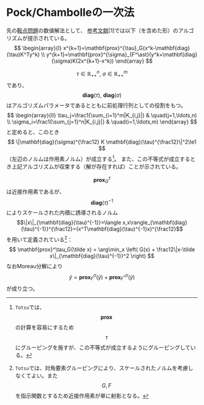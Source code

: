# Pock/Chambolleの一次法

先の[鞍点問題](./separable_problem.md#鞍点問題)の数値解法として、
[参考文献](./reference.md)[1]では以下（を含めた形）のアルゴリズムが提示されている。
$$
    \begin{array}{l}
        x^{k+1}=\mathbf{prox}^{\tau}_G(x^k-\mathbf{diag}(\tau)K^Ty^k) \\
        y^{k+1}=\mathbf{prox}^{\sigma}_{F^\ast}(y^k+\mathbf{diag}(\sigma)K(2x^{k+1}-x^k))
    \end{array}
$$

$$\tau\in\mathbb{R}^n_{++},\ \sigma\in\mathbb{R}^m_{++}$$ であり、
$$\mathbf{diag}(\tau),\ \mathbf{diag}(\sigma)$$ はアルゴリズムパラメータであるとともに前処理行列としての役割をもつ。
$$
    \begin{array}{ll}
        \tau_j=\frac1{\sum_{i=1}^m|K_{i,j}|} & \quad(j=1,\ldots,n) \\
        \sigma_i=\frac1{\sum_{j=1}^n|K_{i,j}|} & \quad(i=1,\ldots,m)
    \end{array}
$$
と定めると、このとき
$$
    \|\mathbf{diag}(\sigma)^{\frac12} K \mathbf{diag}(\tau)^{\frac12}\|^2\le1
$$
（左辺のノルムは作用素ノルム）が成立する[^1]。
また、この不等式が成立するとき上記アルゴリズムが収束する（解が存在すれば）ことが示されている。

$$\mathbf{prox}^\tau_G$$ は近接作用素であるが、$$\mathbf{diag}(\tau)^{-1}$$ によりスケールされた内積に誘導されるノルム
$$\|x\|_{\mathbf{diag}(\tau)^{-1}}=\langle x,x\rangle_{\mathbf{diag}(\tau)^{-1}}^{\frac12}=(x^T\mathbf{diag}(\tau)^{-1}x)^{\frac12}$$
を用いて定義されている[^2]：
$$
    \mathbf{prox}^\tau_G(\tilde x) = \arg\min_x \left( G(x) + \frac12\|x-\tilde x\|_{\mathbf{diag}(\tau)^{-1}}^2 \right)
$$
なおMoreau分解により
$$
    \tilde y = \mathbf{prox}^\sigma_F(\tilde y) + \mathbf{prox}^\sigma_{F^\ast}(\tilde y)
$$
が成り立つ。


[^1]: `Totsu`では、$$\mathbf{prox}$$ の計算を容易にするため $$\tau$$ にグルーピングを施すが、この不等式が成立するようにグルーピングしている。

[^2]: `Totsu`では、対角要素グルーピングにより、スケールされたノルムを考慮しなくてよい。また $$G,F$$ を指示関数とするため近接作用素が単に射影となる。
